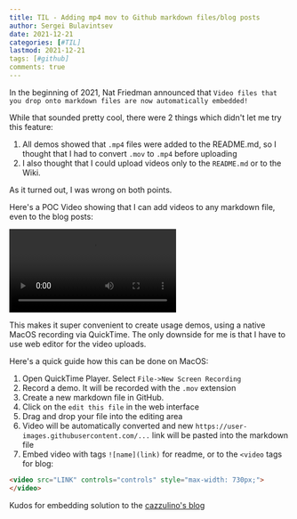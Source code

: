 ```yaml
---
title: TIL - Adding mp4 mov to Github markdown files/blog posts
author: Sergei Bulavintsev
date: 2021-12-21
categories: [#TIL]
lastmod: 2021-12-21
tags: [#github]
comments: true
---
```


In the beginning of 2021, Nat Friedman announced that `Video files that you
drop onto markdown files are now automatically embedded!`

While that sounded pretty cool, there were 2 things which didn't let me try this
feature:
1. All demos showed that `.mp4` files were added to the README.md, so I thought
   that I had to convert `.mov` to `.mp4` before uploading
2. I also thought that I could upload videos only to the `README.md` or to the
   Wiki.

As it turned out, I was wrong on both points.

Here's a POC Video showing that I can add videos to any markdown file, even to
the blog posts:


<video src="https://user-images.githubusercontent.com/28604639/146938627-beb71c68-b6d6-4d9f-a7eb-2d23c5b95e14.mov" controls="controls" style="max-width: 730px;">
</video>


This makes it super convenient to create usage demos, using a native MacOS
recording via QuickTime. The only downside for me is that I have to use web
editor for the video uploads.

Here's a quick guide how this can be done on MacOS:
1. Open QuickTime Player. Select `File->New Screen Recording`
2. Record a demo. It will be recorded with the `.mov` extension
3. Create a new markdown file in GitHub.
4. Click on the `edit this file` in the web interface
5. Drag and drop your file into the editing area
6. Video will be automatically converted and new
   `https://user-images.githubusercontent.com/...` link will be pasted into the
   markdown file
7. Embed video with tags `![name](link)` for readme, or to the `<video` tags for blog:

```HTML
<video src="LINK" controls="controls" style="max-width: 730px;">
</video>
```

Kudos for embedding solution to the [cazzulino's blog](https://www.cazzulino.com/github-pages-embed-video.html)
